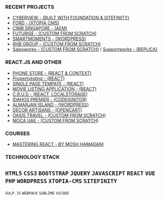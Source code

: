 
### RECENT PROJECTS

-  [CYBERVIEW - (BUILT WITH FOUNDATION & SITEFINITY)](http://cyberview.com.my/)  
-  [FORD - (XTOPIA CMS)](https://www.sdacford.com.my/)  
-  [CIMB SINGAPORE - (AEM)](https://www.cimbbank.com.sg/en/personal/index.html)  
-  [FUTURISE - (CUSTOM FROM SCRATCH)](http://futurise.com.my/)
-  [SMARTMOMENTS - (WORDPRESS)](https://smartmoments.com.my/)
-  [RHB GROUP - (CUSTOM FROM SCRATCH)](https://art-and-dalvik-alliance-bizsmart.netlify.com/_sitemap.html)
-  [Salesworks - (CUSTOM FROM SCRATCH)](https://art-and-dalvik-salesworks.netlify.com/) / [Supportworks - (REPLICA)](https://art-and-dalvik-supportworks.netlify.com/)

### REACT.JS AND OTHER

-  [PHONE STORE - (REACT & CONTEXT)](https://phonestore-reactjs.netlify.com/)
-  [Propertylisting - (REACT)](https://aweinproperties.netlify.com/)
-  [SINGLE PAGE TEMPATE - (REACT)](https://singlepagetemplate.netlify.com/)
-  [MOVIE LISTING APPLICATION - (REACT)](https://sample-video-rental-app-react.netlify.com/movies)
-  [C.R.U.D - (REACT, LOCALSTORAGE)](https://todo-crud-react.netlify.com/)
-  [IDAHOS PREMIER - (CODEIGNITOR)](http://www.quickrealtor.com/)
-  [ALMARJAN ISLAND - (WORDPRESS)](http://almarjanisland.com/)
-  [DECOR ARTISANS - (OPENCART)](http://decorartisans.com/rent-a-bouquet)
-  [OASIS TRAVEL - (CUSTOM FROM SCRATCH)](https://www.oasistraveluae.com/)
-  [MOCA UAE - (CUSTOM FROM SCRATCH)](http://mocauae.ae/)

### COURSES
-  [MASTERING REACT - BY MOSH HAMADANI](https://codewithmosh.com/p/mastering-react)

### TECHNOLOGY STACK

`HTML5` `CSS3` `BOOTSTRAP` `JQUERY` `JAVASCRIPT` 
`REACT` `VUE` `PHP` `WORDPRESS` `XTOPIA-CMS` `SITEFINITY`
--------------------------------
`GULP.JS` `WEBPACK` `SUBLIME` `VSCODE`





